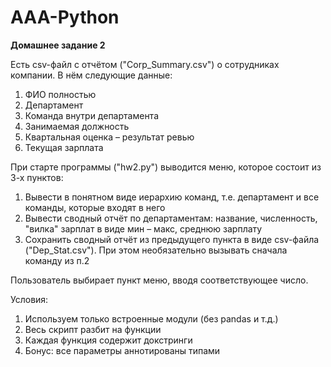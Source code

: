# AAA-Python
**Домашнее задание 2**

Есть csv-файл с отчётом ("Corp_Summary.csv") о сотрудниках компании. В нём следующие данные:

1) ФИО полностью
2) Департамент
3) Команда внутри департамента
4) Занимаемая должность
5) Квартальная оценка – результат ревью
6) Текущая зарплата

При старте программы ("hw2.py") выводится меню, которое состоит из 3-х пунктов:

1) Вывести в понятном виде иерархию команд, т.е. департамент и все команды, которые входят в него
2) Вывести сводный отчёт по департаментам: название, численность, "вилка" зарплат в виде мин – макс, среднюю зарплату
3) Сохранить сводный отчёт из предыдущего пункта в виде csv-файла ("Dep_Stat.csv"). При этом необязательно вызывать сначала команду из п.2

Пользователь выбирает пункт меню, вводя соответствующее число.

Условия:

1) Используем только встроенные модули (без pandas и т.д.)
2) Весь скрипт разбит на функции
3) Каждая функция содержит докстринги
4) Бонус: все параметры аннотированы типами

